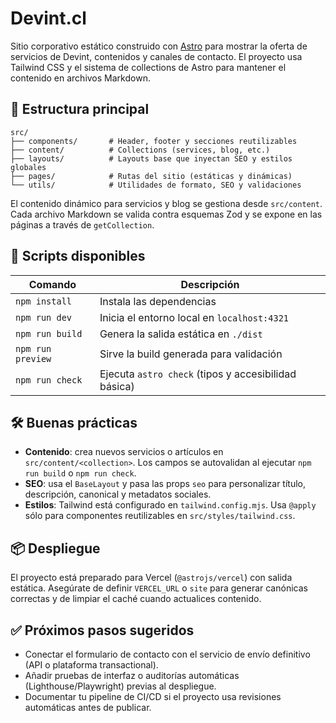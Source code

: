 # Devint.cl

Sitio corporativo estático construido con [Astro](https://astro.build) para mostrar la oferta de servicios de Devint, contenidos y canales de contacto. El proyecto usa Tailwind CSS y el sistema de collections de Astro para mantener el contenido en archivos Markdown.

## 🧱 Estructura principal

```
src/
├── components/       # Header, footer y secciones reutilizables
├── content/          # Collections (services, blog, etc.)
├── layouts/          # Layouts base que inyectan SEO y estilos globales
├── pages/            # Rutas del sitio (estáticas y dinámicas)
└── utils/            # Utilidades de formato, SEO y validaciones
```

El contenido dinámico para servicios y blog se gestiona desde `src/content`. Cada archivo Markdown se valida contra esquemas Zod y se expone en las páginas a través de `getCollection`.

## 🚀 Scripts disponibles

| Comando        | Descripción                              |
| -------------- | ---------------------------------------- |
| `npm install`  | Instala las dependencias                 |
| `npm run dev`  | Inicia el entorno local en `localhost:4321` |
| `npm run build`| Genera la salida estática en `./dist`    |
| `npm run preview` | Sirve la build generada para validación |
| `npm run check`| Ejecuta `astro check` (tipos y accesibilidad básica) |

## 🛠️ Buenas prácticas

- **Contenido**: crea nuevos servicios o artículos en `src/content/<collection>`. Los campos se autovalidan al ejecutar `npm run build` o `npm run check`.
- **SEO**: usa el `BaseLayout` y pasa las props `seo` para personalizar título, descripción, canonical y metadatos sociales.
- **Estilos**: Tailwind está configurado en `tailwind.config.mjs`. Usa `@apply` sólo para componentes reutilizables en `src/styles/tailwind.css`.

## 📦 Despliegue

El proyecto está preparado para Vercel (`@astrojs/vercel`) con salida estática. Asegúrate de definir `VERCEL_URL` o `site` para generar canónicas correctas y de limpiar el caché cuando actualices contenido.

## ✅ Próximos pasos sugeridos

- Conectar el formulario de contacto con el servicio de envío definitivo (API o plataforma transactional).
- Añadir pruebas de interfaz o auditorías automáticas (Lighthouse/Playwright) previas al despliegue.
- Documentar tu pipeline de CI/CD si el proyecto usa revisiones automáticas antes de publicar.
